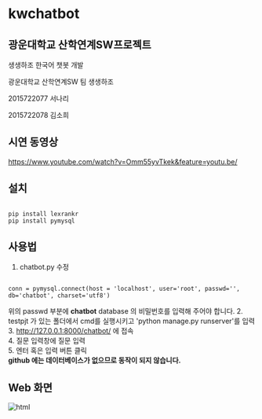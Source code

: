 # kwchatbot
## 광운대학교 산학연계SW프로젝트 

생생하조 한국어 챗봇 개발  


광운대학교 산학연계SW 팀 생생하조

2015722077 서나리

2015722078 김소희

## 시연 동영상
<https://www.youtube.com/watch?v=Omm55yvTkek&feature=youtu.be/>


## 설치
<pre><code>
pip install lexrankr
pip install pymysql
</code></pre>


## 사용법
1. chatbot.py 수정
<pre><code>
conn = pymysql.connect(host = 'localhost', user='root', passwd='', db='chatbot', charset='utf8')
</code></pre>
위의 passwd 부분에 **chatbot** database 의 비밀번호를 입력해 주어야 합니다.
2. testpjt 가 있는 폴더에서 cmd를 실행시키고 'python manage.py runserver'를 입력  
3. <http://127.0.0.1:8000/chatbot/> 에 접속  
4. 질문 입력창에 질문 입력  
5. 엔터 혹은 입력 버튼 클릭  
**github 에는 데이터베이스가 없으므로 동작이 되지 않습니다.**



## Web 화면
![html](https://user-images.githubusercontent.com/37467841/41412048-be117d80-7019-11e8-84d4-cc3bedfd8787.PNG)
